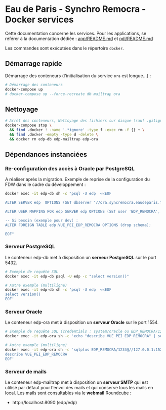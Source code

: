 # Eau de Paris - Synchro Remocra - Docker services

Cette documentation concerne les services. Pour les applications, se référer à la documentation dédiée : [app/README.md](app/README.md) et [pdi/README.md](pdi/README.md)

Les commandes sont exécutées dans le répertoire `docker`.

## Démarrage rapide

Démarrage des conteneurs (l'initialisation du service `ora` est longue...) :
```sh
# Démarrage des conteneurs
docker-compose up
# docker-compose up --force-recreate db mailtrap ora
```

## Nettoyage

```sh
# Arrêt des conteneurs, Nettoyage des fichiers sur disque (sauf .gitignore/.dockerignore), Suppression des conteneurs
docker-compose stop \
  && find .docker ! -name '.*ignore' -type f -exec rm -f {} + \
  && find .docker -empty -type d -delete \
  && docker rm edp-db edp-mailtrap edp-ora
```

## Dépendances instanciées

### Re-configuration des accès à Oracle par PostgreSQL

A réaliser après la migration.  Exemple de reprise de la configuration du FDW dans le cadre du développement :
 ```sh
docker exec -it edp-db sh -c "psql -U edp  <<EOF

ALTER SERVER edp  OPTIONS (SET dbserver '//ora.syncremocra.eaudeparis.fr:1521/EDPSIGDEV');

ALTER USER MAPPING FOR edp SERVER edp OPTIONS (SET user 'EDP_REMOCRA', SET password '1234');

-- Si besoin (exemple pour dev) :
ALTER FOREIGN TABLE edp.VUE_PEI_EDP_REMOCRA OPTIONS (drop schema);

EOF"
```


### Serveur PostgreSQL
Le conteneur edp-db met à disposition un **serveur PostgreSQL** sur le port 5432.

```sh
# Exemple de requête SQL
docker exec -it edp-db psql -U edp -c "select version()"

# Autre exemple (multiligne)
docker exec -it edp-db sh -c 'psql -U edp  <<EOF
select version() 
EOF'
```


### Serveur Oracle
Le conteneur edp-ora met à disposition un **serveur Oracle** sur le port 1554.

```sh
# Exemple de requête SQL (credentials : system/oracle ou EDP_REMOCRA/1234)
docker exec -it edp-ora sh -c 'echo "describe VUE_PEI_EDP_REMOCRA" | sqlplus EDP_REMOCRA/1234@//127.0.0.1:1521/edpsigdev'

# Autre exemple (multiligne)
docker exec -it edp-ora sh -c 'sqlplus EDP_REMOCRA/1234@//127.0.0.1:1521/edpsigdev <<EOF
describe VUE_PEI_EDP_REMOCRA
EOF'
```


### Serveur de mails
Le conteneur edp-mailtrap met à disposition un **serveur SMTP** qui est utilisé par défaut pour l'envoi des mails et qui conserve tous les mails en local. Les mails sont consultables via le **webmail** Roundcube :
* http://localhost:8090 (edp/edp)